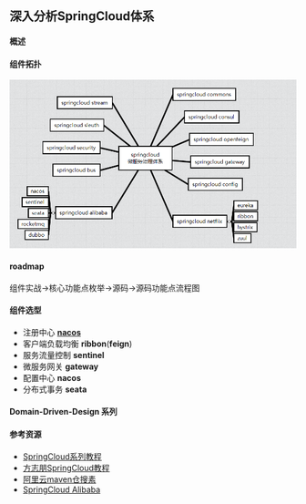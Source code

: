## 深入分析SpringCloud体系

#### 概述

#### 组件拓扑

![SpringCloudTopology](docs/md/docs_imgs/image-20220211235646978.png)

#### roadmap

组件实战->核心功能点枚举->源码->源码功能点流程图

#### 组件选型

- 注册中心 **[nacos](https://nacos.io/zh-cn/docs/architecture.html)**
- 客户端负载均衡 **ribbon**(**feign**)
- 服务流量控制 **sentinel**
- 微服务网关 **gateway**
- 配置中心 **nacos**
- 分布式事务 **seata**

#### Domain-Driven-Design 系列



#### 参考资源

- [SpringCloud系列教程](https://blog.csdn.net/forezp/category_6830968.html?spm=1001.2014.3001.5482)
- [方志朋SpringCloud教程](https://www.fangzhipeng.com/spring-cloud.html)
- [阿里云maven仓搜素](https://developer.aliyun.com/mvn/search)
- [SpringCloud Alibaba](https://github.com/alibaba/spring-cloud-alibaba/blob/2021.x/README-zh.md)

